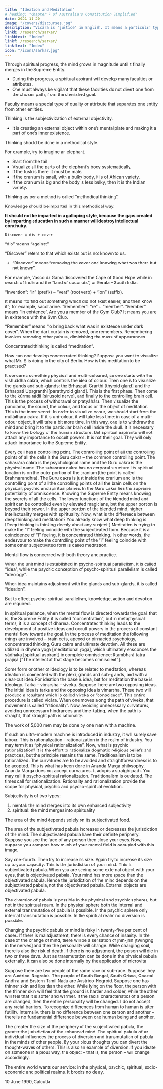 ```yaml
---
title: "Ideation and Meditation"
# heading: "Chapter 7 of Australia's Constitution Simplified"
date: 2021-11-20
image: "/covers/discourses.jpg"
description: "Vicára is 'justice' in English. It means a particular type of mental process to ascertain the truth"
linkb: /research/sarkar/
linkbtext: "Index"
linkf: /research/sarkar/
linkftext: "Index"
icon: "/icons/sarkar.jpg"
---
```



Through spiritual progress, the mind grows in magnitude until it finally merges in the Supreme Entity. 
- During this progress, a spiritual aspirant will develop many faculties or attributes.
- One must always be vigilant that these faculties do not divert one from the chosen path, from the cherished goal.

<!-- What is the meaning of faculty and thinking?  -->

Faculty means a special type of quality or attribute that separates one entity from other entities. 

Thinking is the subjectivization of external objectivity.
- It is creating an external object within one’s mental plate and making it a part of one’s inner existence.

Thinking should be done in a methodical style. 

For example, try to imagine an elephant.
- Start from the tail
- Visualize all the parts of the elephant’s body systematically. 
- If the tusk is there, it must be male.
- If the cranium is small, with a bulky body, it is of African variety. 
- If the cranium is big and the body is less bulky, then it is the Indian variety. 

Thinking as per a method is called “methodical thinking”.

Knowledge should be imparted in this methodical way. 

**It should not be imparted in a galloping style, because the gaps created by imparting education in such a manner will destroy intellectual continuity.**


```bash
Discover = dis + cover
```

“dis” means “against”

“Discover” refers to that which exists but is not known to us. 
- “Discover” means “removing the cover and knowing what was there but not known”. 

For example, Vasco da Gama discovered the Cape of Good Hope while in search of India and the “land of coconuts”, or Kerala – South India. 

“Invention”: “in” (prefix) – “vent” (root verb) + “ion” (suffix). 

It means “to find out something which did not exist earlier, and then know it”; for example, saccharine. “Remember”: “re” + “member”. “Member” means “in existence”. Are you a member of the Gym Club? It means you are in existence with the Gym Club. 

“Remember” means “to bring back what was in existence under dark cover”. When the dark curtain is removed, one remembers. Remembering involves removing other pabula, diminishing the mass of appearances.

Concentrated thinking is called “meditation”. 

How can one develop concentrated thinking? Suppose you want to visualize what Mr. S is doing in the city of Berlin. How is this meditation to be practised? 

It concerns something physical and multi-coloured, so one starts with the vishuddha cakra, which controls the idea of colour. Then one is to visualize the glands and sub-glands: the Brhaspati Granthi [thyroid gland] and the Brhaspati Upagranthi [parathyroid gland]. This is the first phase. Then come to the kúrma nád́ii [sinusoid nerve], and finally to the controlling brain cell. This is the process of withdrawal or pratyáhára. Then visualize the panorama, the sound, the colour, and focus on the object of meditation. This is the inner secret. In order to visualize odour, we should start from the múládhára cakra. If it is uni-odour, it will take less time; in case of a multi-odour object, it will take a bit more time. In this way, one is to withdraw the mind and bring it to the particular brain cell inside the skull. It is necessary to know the biology of the human structure. But spiritual aspirants will not attach any importance to occult powers. It is not their goal. They will only attach importance to the Supreme Entity.

Every cell has a controlling point. The controlling point of all the controlling points of all the cells is the Guru cakra – the common controlling point. The sahasrára cakra is the psychological name and the Guru cakra is the physical name. The sahasrára cakra has no corporal structure. Its spiritual location is on the outer portion of the cranium (the point is called Brahmarandhra). The Guru cakra is just inside the cranium and is the controlling point of all the controlling points of all the brain cells on the physical, psychic and spiritual planes. In the Guru cakra lies the supreme potentiality of omniscience. Knowing the Supreme Entity means knowing the secrets of all the cells. The lower functions of the blended mind and spirit can be controlled even by elevated magicians, but the upper portion is beyond their power. In the upper portion of the blended mind, higher intellectuality merges with spirituality.
Now, what is the difference between deep thinking and meditation? You already know what deep thinking is. [Deep thinking is thinking deeply about any subject.] Meditation is trying to make the “I” feeling coincide with the subjectivated form. Because it is a coincidence of “I” feeling, it is concentrated thinking. In other words, the endeavour to make the controlling point of the “I” feeling coincide with some other subjectivated form is called meditation.

Mental flow is concerned with both theory and practice. 

When the unit mind is established in psycho-spiritual parallelism, it is called “idea”, while the psychic conception of psycho-spiritual parallelism is called “ideology”. 

When idea maintains adjustment with the glands and sub-glands, it is called “ideation”. 

But to effect psycho-spiritual parallelism, knowledge, action and devotion are required. 

In spiritual parlance, when the mental flow is directed towards the goal, that is, the Supreme Entity, it is called “concentration”, but in metaphysical terms, it is a concept of dharma. Concentrated thinking leads to the development of positive ideas and occult powers in the process of constant mental flow towards the goal. In the process of meditation the following things are involved – brain cells, apexed or pinnacled psychology, concentrated thinking, Guru cakra and ultimate devotion. All these are utilized in dhyána yoga [meditational yoga], which ultimately ensconces the sádhaka [spiritual aspirant] in complete omniscience: Rtambhará tatra prajiṋá [“The intellect at that stage becomes omniscient”].

Some form or other of ideology is to be related to meditation, whereas ideation is connected with the plexi, glands and sub-glands, and with a clear-cut idea. For ideation the base is idea, but for meditation the base is ideology.
Tarka – vimarsha – viveka. Suppose there are two opposing ideas. The initial idea is tarka and the opposing idea is vimarsha. These two will produce a resultant which is called viveka or “conscience”. This entire procedure is called vicára. When one moves along the path of viveka, that movement is called “rationality”. Now, avoiding unnecessary curvatures, avoiding unnecessary hindrances and time-taking, when the path is straight, that straight path is rationality.

The work of 5,000 men may be done by one man with a machine. 

If such an ultra-modern machine is introduced in industry, it will surely save labour. This is rationalization – rationalization in the realm of industry. You may term it as “physical rationalization”.
Now, what is psychic rationalization? It is the effort to rationalize dogmatic religious beliefs and practices, but the principle remains the same. Traditionalism is to be rationalized. The curvatures are to be avoided and straightforwardness is to be adopted. This is what has been done in Ananda Marga philosophy. Ananda Marga does not accept curvatures. It adopts a straight path. You may call it psycho-spiritual rationalization. Traditionalism is outdated. The times call for rationalization. Rationality and rationalization provide the scope for physical, psychic and psycho-spiritual evolution.

Subjectivity is of two types:

1. mental: the mind merges into its own enhanced subjectivity
2. spiritual: the mind merges into spirituality

The area of the mind depends solely on its subjectivated food. 

The area of the subjectivated pabula increases or decreases the jurisdiction of the mind. The subjectivated pabula have their definite periphery. Suppose you see the face of any person then close your eyes. Now, suppose you compare how much of your mental field is occupied with this image. 

Say one-fourth. Then try to increase its size. Again try to increase its size up to your capacity. This is the jurisdiction of your mind. This is subjectivated pabula. When you are seeing some external object with your eyes, that is objectivated pabula. Your mind has more space than the objectivated pabula. Hence the jurisdiction of the mind depends on the subjectivated pabula, not the objectivated pabula. External objects are objectivated pabula.

The diversion of pabula is possible in the physical and psychic spheres, but not in the spiritual realm. In the physical sphere both the internal and external transmutation of pabula is possible. In the psychic sphere only internal transmutation is possible. In the spiritual realm no diversion is possible.

Changing the psychic pabula or mind is risky in twenty-five per cent of cases. If there is maladjustment, there is every chance of insanity. In the case of the change of mind, there will be a sensation of jhin-jhin [twinging in the nerves] and then the personality will change. While changing soul, there is also the risk of death. If there is no adjustment, the person will die in two or three days. Just as transmutation can be done in the physical pabula externally, it can also be done internally by the application of microvita.

Suppose there are two people of the same race or sub-race. Suppose they are Austrico-Negroids. The people of South Bengal, South Orissa, Coastal Andhra and Eastern Tamil Nadu are Austrico-Negroid. Suppose one has thinner skin and lips than the other. While lying on the floor, the person with the thinner skin will feel that the ground is harder and colder, while the other will feel that it is softer and warmer. If the racial characteristics of a person are changed, then the entire personality will be changed. I do not accept any racial barriers. To recognize differences from human to human is utter futility. Internally, there is no difference between one person and another – there is no fundamental difference between one human being and another.

The greater the size of the periphery of the subjectivated pabula, the greater the jurisdiction of the enhanced mind. The spiritual pabula of an individual influences the process of diversion and transmutation of pabula in the minds of other people. By your pious thoughts you can divert the thought-waves of others. This is also an example of diversion. If you ideate on someone in a pious way, the object – that is, the person – will change accordingly.


The entire world wants our service: in the physical, psychic, spiritual, socio-economic and political realms. It brooks no delay.

10 June 1990, Calcutta

